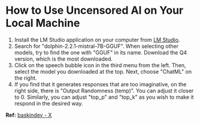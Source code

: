 # How to Use Uncensored AI on Your Local Machine

1. Install the LM Studio application on your computer from [LM Studio](https://lmstudio.ai).
2. Search for "dolphin-2.2.1-mistral-7B-GGUF". When selecting other models, try to find the one with "GGUF" in its name. Download the Q4 version, which is the most downloaded.
3. Click on the speech bubble icon in the third menu from the left. Then, select the model you downloaded at the top. Next, choose "ChatML" on the right.
4. If you find that it generates responses that are too imaginative, on the right side, there is "Output Randomness (temp)". You can adjust it closer to 0. Similarly, you can adjust "top_p" and "top_k" as you wish to make it respond in the desired way.

**Ref:** [baskindev - X](https://twitter.com/baskindev/status/1732764633478426658)
